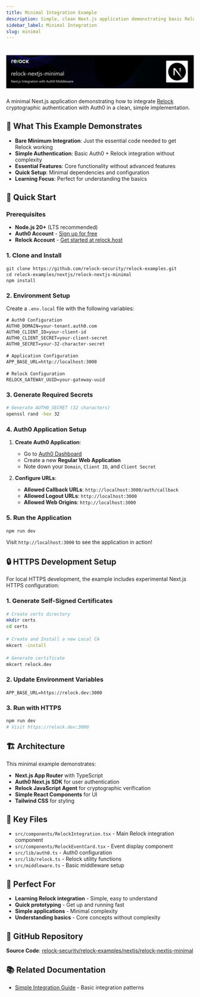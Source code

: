 ```yaml
---
title: Minimal Integration Example
description: Simple, clean Next.js application demonstrating basic Relock integration without over-engineering
sidebar_label: Minimal Integration
slug: minimal
---
```


# ![Relock Next.js Minimal Integration](../img/relock-nextjs-minimal-header.png)

A minimal Next.js application demonstrating how to integrate [Relock](https://relock.host) cryptographic authentication with Auth0 in a clean, simple implementation.

## 🔐 What This Example Demonstrates

- **Bare Minimum Integration**: Just the essential code needed to get Relock working
- **Simple Authentication**: Basic Auth0 + Relock integration without complexity
- **Essential Features**: Core functionality without advanced features
- **Quick Setup**: Minimal dependencies and configuration
- **Learning Focus**: Perfect for understanding the basics

## 🚀 Quick Start

### Prerequisites

- **Node.js 20+** (LTS recommended)
- **Auth0 Account** - [Sign up for free](https://auth0.com)
- **Relock Account** - [Get started at relock.host](https://relock.host)

### 1. Clone and Install

```properties
git clone https://github.com/relock-security/relock-examples.git
cd relock-examples/nextjs/relock-nextjs-minimal
npm install
```

### 2. Environment Setup

Create a `.env.local` file with the following variables:

```properties
# Auth0 Configuration
AUTH0_DOMAIN=your-tenant.auth0.com
AUTH0_CLIENT_ID=your-client-id
AUTH0_CLIENT_SECRET=your-client-secret
AUTH0_SECRET=your-32-character-secret

# Application Configuration
APP_BASE_URL=http://localhost:3000

# Relock Configuration
RELOCK_GATEWAY_UUID=your-gateway-uuid
```

### 3. Generate Required Secrets

```bash
# Generate AUTH0_SECRET (32 characters)
openssl rand -hex 32
```

### 4. Auth0 Application Setup

1. **Create Auth0 Application**:
   - Go to [Auth0 Dashboard](https://manage.auth0.com)
   - Create a new **Regular Web Application**
   - Note down your `Domain`, `Client ID`, and `Client Secret`

2. **Configure URLs**:
   - **Allowed Callback URLs**: `http://localhost:3000/auth/callback`
   - **Allowed Logout URLs**: `http://localhost:3000`
   - **Allowed Web Origins**: `http://localhost:3000`

### 5. Run the Application

```bash
npm run dev
```

Visit `http://localhost:3000` to see the application in action!

## 🔒 HTTPS Development Setup

For local HTTPS development, the example includes experimental Next.js HTTPS configuration:

### 1. Generate Self-Signed Certificates

```bash
# Create certs directory
mkdir certs
cd certs

# Create and Install a new Local CA
mkcert -install

# Generate certificate
mkcert relock.dev
```

### 2. Update Environment Variables

```properties
APP_BASE_URL=https://relock.dev:3000
```

### 3. Run with HTTPS

```bash
npm run dev
# Visit https://relock.dev:3000
```

## 🏗️ Architecture

This minimal example demonstrates:

- **Next.js App Router** with TypeScript
- **Auth0 Next.js SDK** for user authentication
- **Relock JavaScript Agent** for cryptographic verification
- **Simple React Components** for UI
- **Tailwind CSS** for styling

## 📁 Key Files

- `src/components/RelockIntegration.tsx` - Main Relock integration component
- `src/components/RelockEventCard.tsx` - Event display component
- `src/lib/auth0.ts` - Auth0 configuration
- `src/lib/relock.ts` - Relock utility functions
- `src/middleware.ts` - Basic middleware setup

## 🎯 Perfect For

- **Learning Relock integration** - Simple, easy to understand
- **Quick prototyping** - Get up and running fast
- **Simple applications** - Minimal complexity
- **Understanding basics** - Core concepts without complexity

## 🔗 GitHub Repository

**Source Code**: [relock-security/relock-examples/nextjs/relock-nextjs-minimal](https://github.com/relock-security/relock-examples/tree/main/nextjs/relock-nextjs-minimal)

## 📚 Related Documentation

- [Simple Integration Guide](/docs/guides/simple-integration) - Basic integration patterns
